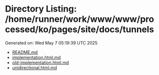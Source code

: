 # Directory Listing: /home/runner/work/www/www/processed/ko/pages/site/docs/tunnels
Generated on: Wed May  7 05:19:39 UTC 2025

- [README.md](README.md)
- [implementation.html.md](implementation.html.md)
- [old-implementation.html.md](old-implementation.html.md)
- [unidirectional.html.md](unidirectional.html.md)
